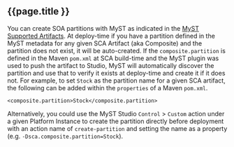 ## {{page.title }} 

You can create SOA partitions with MyST as indicated in the [MyST Supported Artifacts](https://userguide.mystsoftware.com/appendix/artifact/#sca). At deploy-time if you have a partition defined in the MyST metadata for any given SCA Artifact (aka Composite) and the partition does not exist, it will be auto-created. If the `composite.partition` is defined in the Maven `pom.xml` at SCA build-time and the MyST plugin was used to push the artifact to Studio, MyST will automatically discover the partition and use that to verify it exists at deploy-time and create it if it does not. For example, to set `Stock` as the partition name for a given SCA artifact, the following can be added within the `properties` of a Maven `pom.xml`.
```
<composite.partition>Stock</composite.partition>
```

Alternatively, you could use the MyST Studio  `Control` > `Custom` action under a given Platform Instance to create the partition directly before deployment with an action name of `create-partition` and setting the name as a property (e.g. `-Dsca.composite.partition=Stock`).